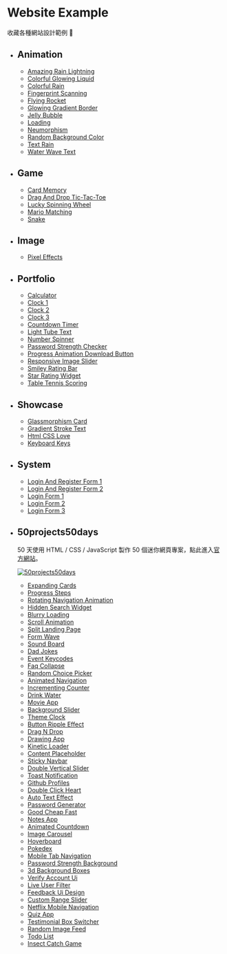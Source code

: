 # Website Example

收藏各種網站設計範例 📖

* ## Animation
    * [Amazing Rain Lightning](Animation/amazing-rain-lightning)
    * [Colorful Glowing Liquid](Animation/colorful-glowing-liquid)
    * [Colorful Rain](Animation/colorful-rain)
    * [Fingerprint Scanning](Animation/fingerprint-scanning)
    * [Flying Rocket](Animation/flying-rocket)
    * [Glowing Gradient Border](Animation/glowing-gradient-border)
    * [Jelly Bubble](Animation/jelly-bubble)
    * [Loading](Animation/loading)
    * [Neumorphism](Animation/neumorphism)
    * [Random Background Color](Animation/random-background-color)
    * [Text Rain](Animation/text-rain)
    * [Water Wave Text](Animation/water-wave-text)

* ## Game
    * [Card Memory](Game/card-memory)
    * [Drag And Drop Tic-Tac-Toe](Game/drag-and-drop-tic-tac-toe)
    * [Lucky Spinning Wheel](Game/lucky-spinning-wheel)
    * [Mario Matching](Game/mario-matching)
    * [Snake](Game/snake/)

* ## Image
    * [Pixel Effects](Image/pixel-effects)

* ## Portfolio
    * [Calculator](Portfolio/calculator)
    * [Clock 1](Portfolio/clock1)
    * [Clock 2](Portfolio/clock2)
    * [Clock 3](Portfolio/clock3)
    * [Countdown Timer](Portfolio/countdown-timer)
    * [Light Tube Text](Portfolio/light-tube-text)
    * [Number Spinner](Portfolio/pixel-image-effects)
    * [Password Strength Checker](Portfolio/password-strength-checker)
    * [Progress Animation Download Button](Portfolio/progress-animation-download-button)
    * [Responsive Image Slider](Portfolio/responsive-image-slider)
    * [Smiley Rating Bar](Portfolio/smiley-rating-bar)
    * [Star Rating Widget](Portfolio/star-rating-widget)
    * [Table Tennis Scoring](Portfolio/table-tennis-scoring)

* ## Showcase
    * [Glassmorphism Card](Showcase/glassmorphism-card)
    * [Gradient Stroke Text](Showcase/gradient-stroke-text)
    * [Html CSS Love](Showcase/html-css-love)
    * [Keyboard Keys](Showcase/keyboard-keys)

* ## System
    * [Login And Register Form 1](System/login-and-register-form1)
    * [Login And Register Form 2](System/login-and-register-form2)
    * [Login Form 1](System/login-form1)
    * [Login Form 2](System/login-form2)
    * [Login Form 3](System/login-form3)

* ## 50projects50days
    50 天使用 HTML / CSS / JavaScript 製作 50 個迷你網頁專案，點此進入[官方網站](https://50projects50days.com/)。

    [![50projects50days](https://github-readme-stats.vercel.app/api/pin/?username=bradtraversy&repo=50projects50days&show_owner=true&theme=github_dark)](https://github.com/bradtraversy/50projects50days.git)

    * [Expanding Cards]()
    * [Progress Steps]()
    * [Rotating Navigation Animation]()
    * [Hidden Search Widget]()
    * [Blurry Loading]()
    * [Scroll Animation]()
    * [Split Landing Page]()
    * [Form Wave]()
    * [Sound Board]()
    * [Dad Jokes]()
    * [Event Keycodes]()
    * [Faq Collapse]()
    * [Random Choice Picker]()
    * [Animated Navigation]()
    * [Incrementing Counter]()
    * [Drink Water]()
    * [Movie App]()
    * [Background Slider]()
    * [Theme Clock]()
    * [Button Ripple Effect]()
    * [Drag N Drop]()
    * [Drawing App]()
    * [Kinetic Loader]()
    * [Content Placeholder]()
    * [Sticky Navbar]()
    * [Double Vertical Slider]()
    * [Toast Notification]()
    * [Github Profiles]()
    * [Double Click Heart]()
    * [Auto Text Effect]()
    * [Password Generator]()
    * [Good Cheap Fast]()
    * [Notes App]()
    * [Animated Countdown]()
    * [Image Carousel]()
    * [Hoverboard]()
    * [Pokedex]()
    * [Mobile Tab Navigation]()
    * [Password Strength Background]()
    * [3d Background Boxes]()
    * [Verify Account Ui]()
    * [Live User Filter]()
    * [Feedback Ui Design]()
    * [Custom Range Slider]()
    * [Netflix Mobile Navigation]()
    * [Quiz App]()
    * [Testimonial Box Switcher]()
    * [Random Image Feed]()
    * [Todo List]()
    * [Insect Catch Game]()

